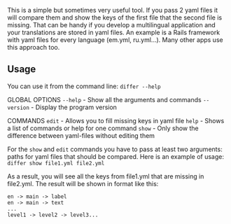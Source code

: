 This is a simple but sometimes very useful tool. If you pass 2 yaml files it will compare them and show the keys of the first file that the second file is missing.
That can be handy if you develop a multilingual application and your translations are stored in yaml files. An example is a Rails framework with yaml files for every language (em.yml, ru.yml...). Many other apps use this approach too.

## Usage

You can use it from the command line:
`differ --help`

GLOBAL OPTIONS
`--help`    - Show all the arguments and commands
`--version` - Display the program version

COMMANDS
`edit` - Allows you to fill missing keys in yaml file
`help` - Shows a list of commands or help for one command
`show` - Only show the difference between yaml-files without editing them

For the `show` and `edit` commands you have to pass at least two arguments: paths for yaml files that should be compared. Here is an example of usage:
`differ show file1.yml file2.yml`

As a result, you will see all the keys from file1.yml that are missing in file2.yml. The result will be shown in format like this:
```
en -> main -> label
en -> main -> text
...
level1 -> level2 -> level3...
```